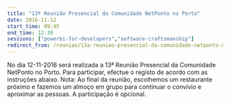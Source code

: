 ```yaml
---
title: "13ª Reunião Presencial da Comunidade NetPonto no Porto"
date: 2016-11-12
start_time: 09:45
end_time: 12:30
sessions: ["powerbi-for-developers","software-craftsmanship"]
redirect_from: /reuniao/13a-reuniao-presencial-da-comunidade-netponto-no-porto/
---
```

No dia 12-11-2016 será realizada a 13ª  Reunião Presencial da Comunidade NetPonto no Porto. Para participar, efectue o registo de acordo com as instruções abaixo.
Nota: Ao final da reunião, escolhemos um restaurante próximo e fazemos um almoço em grupo para continuar o convívio e aproximar as pessoas. A participação é opcional.